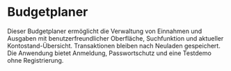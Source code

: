 # Budgetplaner
Dieser Budgetplaner ermöglicht die Verwaltung von Einnahmen und Ausgaben mit benutzerfreundlicher Oberfläche, Suchfunktion und aktueller Kontostand-Übersicht. Transaktionen bleiben nach Neuladen gespeichert. Die Anwendung bietet Anmeldung, Passwortschutz und eine Testdemo ohne Registrierung.
